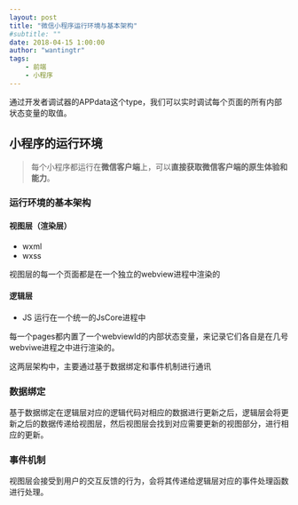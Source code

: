 ```yaml
---
layout: post
title: "微信小程序运行环境与基本架构"
#subtitle: ""
date: 2018-04-15 1:00:00
author: "wantingtr"
tags:
    - 前端
    - 小程序
---
```

通过开发者调试器的APPdata这个type，我们可以实时调试每个页面的所有内部状态变量的取值。
## 小程序的运行环境
> 每个小程序都运行在**微信客户端**上，可以**直接获取微信客户端的原生体验和能力**。

### 运行环境的基本架构

#### 视图层（渲染层）
- wxml
- wxss

视图层的每一个页面都是在一个独立的webview进程中渲染的

#### 逻辑层
- JS
运行在一个统一的JsCore进程中

每一个pages都内置了一个webviewId的内部状态变量，来记录它们各自是在几号webviwe进程之中进行渲染的。

这两层架构中，主要通过基于数据绑定和事件机制进行通讯
### 数据绑定
 基于数据绑定在逻辑层对应的逻辑代码对相应的数据进行更新之后，逻辑层会将更新之后的数据传递给视图层，然后视图层会找到对应需要更新的视图部分，进行相应的更新。
### 事件机制
视图层会接受到用户的交互反馈的行为，会将其传递给逻辑层对应的事件处理函数进行处理。
